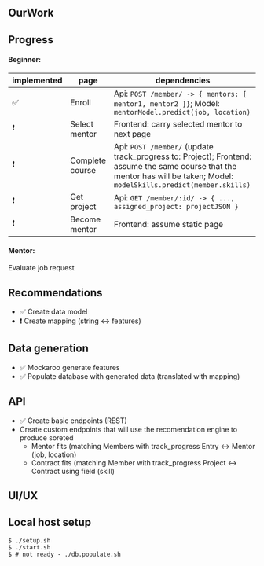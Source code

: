 ## OurWork

Progress
---
#### Beginner:

| implemented        | page             | dependencies |
| ------------------ | ---------------- | ------------ |
| :white_check_mark: | Enroll           | Api: `POST /member/ -> { mentors: [ mentor1, mentor2 ]}`; Model: `mentorModel.predict(job, location)` |
| :exclamation:       | Select mentor    | Frontend: carry selected mentor to next page |
| :exclamation:       | Complete course  | Api: `POST /member/` (update track_progress to: Project); Frontend: assume the same course that the mentor has will be taken; Model: `modelSkills.predict(member.skills)` |
| :exclamation:       | Get project      | Api: `GET /member/:id/ -> { ..., assigned_project: projectJSON }` |
| :exclamation:       | Become mentor    | Frontend: assume static page |


#### Mentor:
Evaluate job request


Recommendations
---

- :white_check_mark: Create data model
- :exclamation: Create mapping (string <-> features)

Data generation
---
- :white_check_mark: Mockaroo generate features
- :white_check_mark: Populate database with generated data (translated with mapping)

API
---

- :white_check_mark: Create basic endpoints (REST)
- Create custom endpoints that will use the recomendation engine
  to produce soreted
  - Mentor fits (matching Members with track_progress Entry <-> Mentor (job, location)
  - Contract fits (matching Member with track_progress Project <-> Contract using field (skill)


UI/UX
---

Local host setup
---

```
$ ./setup.sh
$ ./start.sh
$ # not ready - ./db.populate.sh
```
